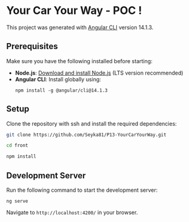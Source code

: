 # Your Car Your Way - POC !

This project was generated with [Angular CLI](https://github.com/angular/angular-cli) version 14.1.3.

## Prerequisites

Make sure you have the following installed before starting:

- **Node.js**: [Download and install Node.js](https://nodejs.org/) (LTS version recommended)
- **Angular CLI**: Install globally using:
  ```
  npm install -g @angular/cli@14.1.3
  ```

## Setup

Clone the repository with ssh and install the required dependencies:

```bash
git clone https://github.com/Seyka81/P13-YourCarYourWay.git

cd front

npm install
```

## Development Server

Run the following command to start the development server:

```
ng serve
```

Navigate to `http://localhost:4200/` in your browser.
